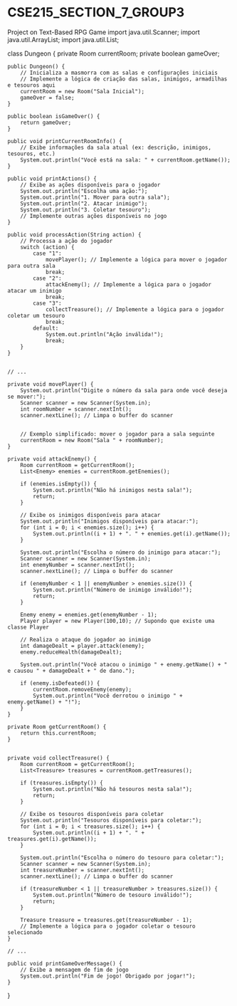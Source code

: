 # CSE215_SECTION_7_GROUP3
Project on Text-Based RPG Game
import java.util.Scanner;
import java.util.ArrayList;
import java.util.List;

class Dungeon {
    private Room currentRoom;
    private boolean gameOver;
    
    public Dungeon() {
        // Inicializa a masmorra com as salas e configurações iniciais
        // Implemente a lógica de criação das salas, inimigos, armadilhas e tesouros aqui
        currentRoom = new Room("Sala Inicial");
        gameOver = false;
    }
    
    public boolean isGameOver() {
        return gameOver;
    }
    
    public void printCurrentRoomInfo() {
        // Exibe informações da sala atual (ex: descrição, inimigos, tesouros, etc.)
        System.out.println("Você está na sala: " + currentRoom.getName());
    }
    
    public void printActions() {
        // Exibe as ações disponíveis para o jogador
        System.out.println("Escolha uma ação:");
        System.out.println("1. Mover para outra sala");
        System.out.println("2. Atacar inimigo");
        System.out.println("3. Coletar tesouro");
        // Implemente outras ações disponíveis no jogo
    }
    
    public void processAction(String action) {
        // Processa a ação do jogador
        switch (action) {
            case "1":
                movePlayer(); // Implemente a lógica para mover o jogador para outra sala
                break;
            case "2":
                attackEnemy(); // Implemente a lógica para o jogador atacar um inimigo
                break;
            case "3":
                collectTreasure(); // Implemente a lógica para o jogador coletar um tesouro
                break;
            default:
                System.out.println("Ação inválida!");
                break;
        }
    }
    

    // ...

    private void movePlayer() {
        System.out.println("Digite o número da sala para onde você deseja se mover:");
        Scanner scanner = new Scanner(System.in);
        int roomNumber = scanner.nextInt();
        scanner.nextLine(); // Limpa o buffer do scanner


        // Exemplo simplificado: mover o jogador para a sala seguinte
        currentRoom = new Room("Sala " + roomNumber);
    }

	private void attackEnemy() {
		Room currentRoom = getCurrentRoom();
		List<Enemy> enemies = currentRoom.getEnemies();

		if (enemies.isEmpty()) {
			System.out.println("Não há inimigos nesta sala!");
			return;
		}

		// Exibe os inimigos disponíveis para atacar
		System.out.println("Inimigos disponíveis para atacar:");
		for (int i = 0; i < enemies.size(); i++) {
			System.out.println((i + 1) + ". " + enemies.get(i).getName());
		}

		System.out.println("Escolha o número do inimigo para atacar:");
		Scanner scanner = new Scanner(System.in);
		int enemyNumber = scanner.nextInt();
		scanner.nextLine(); // Limpa o buffer do scanner

		if (enemyNumber < 1 || enemyNumber > enemies.size()) {
			System.out.println("Número de inimigo inválido!");
			return;
		}

		Enemy enemy = enemies.get(enemyNumber - 1);
		Player player = new Player(100,10); // Supondo que existe uma classe Player

		// Realiza o ataque do jogador ao inimigo
		int damageDealt = player.attack(enemy);
		enemy.reduceHealth(damageDealt);

		System.out.println("Você atacou o inimigo " + enemy.getName() + " e causou " + damageDealt + " de dano.");

		if (enemy.isDefeated()) {
			currentRoom.removeEnemy(enemy);
			System.out.println("Você derrotou o inimigo " + enemy.getName() + "!");
		}
	}

    private Room getCurrentRoom() {
        return this.currentRoom;
    }


    private void collectTreasure() {
        Room currentRoom = getCurrentRoom();
        List<Treasure> treasures = currentRoom.getTreasures();

        if (treasures.isEmpty()) {
            System.out.println("Não há tesouros nesta sala!");
            return;
        }

        // Exibe os tesouros disponíveis para coletar
        System.out.println("Tesouros disponíveis para coletar:");
        for (int i = 0; i < treasures.size(); i++) {
            System.out.println((i + 1) + ". " + treasures.get(i).getName());
        }

        System.out.println("Escolha o número do tesouro para coletar:");
        Scanner scanner = new Scanner(System.in);
        int treasureNumber = scanner.nextInt();
        scanner.nextLine(); // Limpa o buffer do scanner

        if (treasureNumber < 1 || treasureNumber > treasures.size()) {
            System.out.println("Número de tesouro inválido!");
            return;
        }

        Treasure treasure = treasures.get(treasureNumber - 1);
        // Implemente a lógica para o jogador coletar o tesouro selecionado
    }
    
    // ...

    public void printGameOverMessage() {
        // Exibe a mensagem de fim de jogo
        System.out.println("Fim de jogo! Obrigado por jogar!");
    }
}

